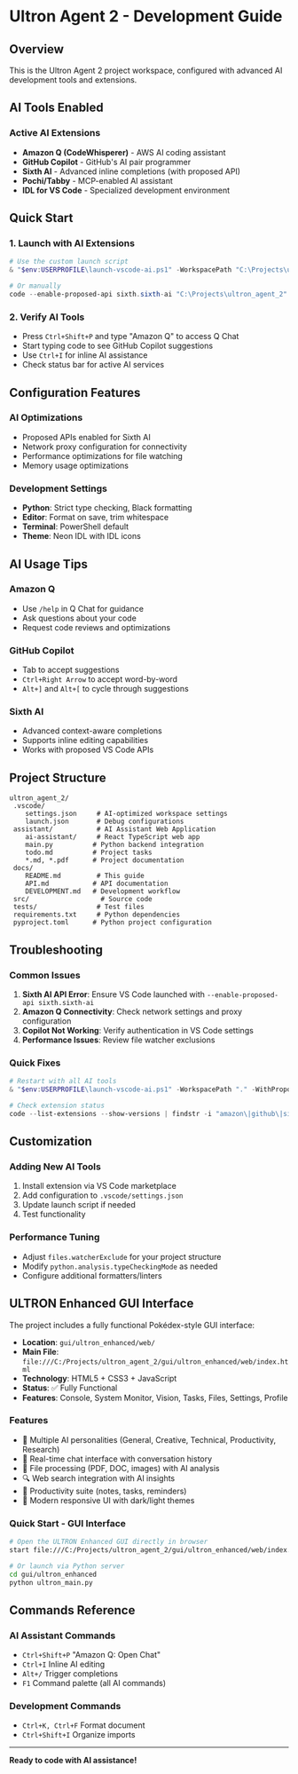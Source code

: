 ﻿# Ultron Agent 2 - Development Guide

## Overview

This is the Ultron Agent 2 project workspace, configured with advanced AI development tools and extensions.

## AI Tools Enabled

### Active AI Extensions

- **Amazon Q (CodeWhisperer)** - AWS AI coding assistant
- **GitHub Copilot** - GitHub's AI pair programmer
- **Sixth AI** - Advanced inline completions (with proposed API)
- **Pochi/Tabby** - MCP-enabled AI assistant
- **IDL for VS Code** - Specialized development environment

## Quick Start

### 1. Launch with AI Extensions

```powershell
# Use the custom launch script
& "$env:USERPROFILE\launch-vscode-ai.ps1" -WorkspacePath "C:\Projects\ultron_agent_2" -WithProposedAPIs

# Or manually
code --enable-proposed-api sixth.sixth-ai "C:\Projects\ultron_agent_2"
```

### 2. Verify AI Tools

- Press `Ctrl+Shift+P` and type "Amazon Q" to access Q Chat
- Start typing code to see GitHub Copilot suggestions
- Use `Ctrl+I` for inline AI assistance
- Check status bar for active AI services

## Configuration Features

### AI Optimizations

- Proposed APIs enabled for Sixth AI
- Network proxy configuration for connectivity
- Performance optimizations for file watching
- Memory usage optimizations

### Development Settings

- **Python**: Strict type checking, Black formatting
- **Editor**: Format on save, trim whitespace
- **Terminal**: PowerShell default
- **Theme**: Neon IDL with IDL icons

## AI Usage Tips

### Amazon Q

- Use `/help` in Q Chat for guidance
- Ask questions about your code
- Request code reviews and optimizations

### GitHub Copilot

- Tab to accept suggestions
- `Ctrl+Right Arrow` to accept word-by-word
- `Alt+]` and `Alt+[` to cycle through suggestions

### Sixth AI

- Advanced context-aware completions
- Supports inline editing capabilities
- Works with proposed VS Code APIs

## Project Structure

```
ultron_agent_2/
 .vscode/
    settings.json     # AI-optimized workspace settings
    launch.json       # Debug configurations
 assistant/           # AI Assistant Web Application
    ai-assistant/     # React TypeScript web app
    main.py          # Python backend integration
    todo.md          # Project tasks
    *.md, *.pdf      # Project documentation
 docs/
    README.md         # This guide
    API.md           # API documentation
    DEVELOPMENT.md   # Development workflow
 src/                  # Source code
 tests/               # Test files
 requirements.txt     # Python dependencies
 pyproject.toml      # Python project configuration
```

## Troubleshooting

### Common Issues

1. **Sixth AI API Error**: Ensure VS Code launched with `--enable-proposed-api sixth.sixth-ai`
2. **Amazon Q Connectivity**: Check network settings and proxy configuration
3. **Copilot Not Working**: Verify authentication in VS Code settings
4. **Performance Issues**: Review file watcher exclusions

### Quick Fixes

```powershell
# Restart with all AI tools
& "$env:USERPROFILE\launch-vscode-ai.ps1" -WorkspacePath "." -WithProposedAPIs

# Check extension status
code --list-extensions --show-versions | findstr -i "amazon\|github\|sixth"
```

## Customization

### Adding New AI Tools

1. Install extension via VS Code marketplace
2. Add configuration to `.vscode/settings.json`
3. Update launch script if needed
4. Test functionality

### Performance Tuning

- Adjust `files.watcherExclude` for your project structure
- Modify `python.analysis.typeCheckingMode` as needed
- Configure additional formatters/linters

## ULTRON Enhanced GUI Interface

The project includes a fully functional Pokédex-style GUI interface:

- **Location**: `gui/ultron_enhanced/web/`
- **Main File**: `file:///C:/Projects/ultron_agent_2/gui/ultron_enhanced/web/index.html`
- **Technology**: HTML5 + CSS3 + JavaScript
- **Status**: ✅ Fully Functional
- **Features**: Console, System Monitor, Vision, Tasks, Files, Settings, Profile

### Features

- 🤖 Multiple AI personalities (General, Creative, Technical, Productivity, Research)
- 💬 Real-time chat interface with conversation history
- 📁 File processing (PDF, DOC, images) with AI analysis
- 🔍 Web search integration with AI insights
- 📝 Productivity suite (notes, tasks, reminders)
- 🎨 Modern responsive UI with dark/light themes

### Quick Start - GUI Interface

```bash
# Open the ULTRON Enhanced GUI directly in browser
start file:///C:/Projects/ultron_agent_2/gui/ultron_enhanced/web/index.html

# Or launch via Python server
cd gui/ultron_enhanced
python ultron_main.py
```

## Commands Reference

### AI Assistant Commands

- `Ctrl+Shift+P`  "Amazon Q: Open Chat"
- `Ctrl+I`  Inline AI editing
- `Alt+/`  Trigger completions
- `F1`  Command palette (all AI commands)

### Development Commands

- `Ctrl+K, Ctrl+F`  Format document
- `Ctrl+Shift+I`  Organize imports

---
**Ready to code with AI assistance!**



